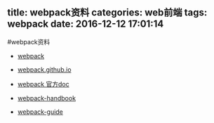 title: webpack资料
categories: web前端
tags: webpack
date: 2016-12-12 17:01:14
---


#webpack资料


* [webpack](https://github.com/webpack/webpack)

* [webpack.github.io](https://webpack.github.io/)

* [webpack 官方doc](http://webpack.github.io/docs/)

* [webpack-handbook](http://zhaoda.net/webpack-handbook/module-system.html)

* [webpack-guide](https://webpack.toobug.net/zh-cn/)

